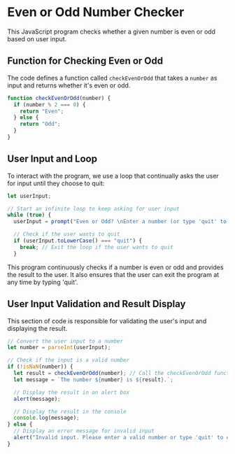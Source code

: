 # Even or Odd Number Checker

This JavaScript program checks whether a given number is even or odd based on user input.

## Function for Checking Even or Odd

The code defines a function called `checkEvenOrOdd` that takes a `number` as input and returns whether it's even or odd.

```javascript
function checkEvenOrOdd(number) {
  if (number % 2 === 0) {
    return "Even";
  } else {
    return "Odd";
  }
}
```

## User Input and Loop

To interact with the program, we use a loop that continually asks the user for input until they choose to quit:

```javascript
let userInput;

// Start an infinite loop to keep asking for user input
while (true) {
  userInput = prompt("Even or Odd? \nEnter a number (or type 'quit' to exit):");

  // Check if the user wants to quit
  if (userInput.toLowerCase() === "quit") {
    break; // Exit the loop if the user wants to quit
  }
```

This program continuously checks if a number is even or odd and provides the result to the user. It also ensures that the user can exit the program at any time by typing 'quit'.

## User Input Validation and Result Display

This section of code is responsible for validating the user's input and displaying the result.

```javascript
// Convert the user input to a number
let number = parseInt(userInput);

// Check if the input is a valid number
if (!isNaN(number)) {
  let result = checkEvenOrOdd(number); // Call the checkEvenOrOdd function
  let message = `The number ${number} is ${result}.`;

  // Display the result in an alert box
  alert(message);

  // Display the result in the console
  console.log(message);
} else {
  // Display an error message for invalid input
  alert("Invalid input. Please enter a valid number or type 'quit' to exit.");
}
```
